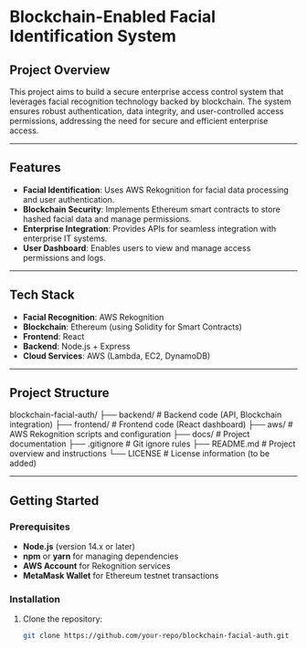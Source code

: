 # Blockchain-Enabled Facial Identification System

## Project Overview
This project aims to build a secure enterprise access control system that leverages facial recognition technology backed by blockchain. The system ensures robust authentication, data integrity, and user-controlled access permissions, addressing the need for secure and efficient enterprise access.

---

## Features
- **Facial Identification**: Uses AWS Rekognition for facial data processing and user authentication.
- **Blockchain Security**: Implements Ethereum smart contracts to store hashed facial data and manage permissions.
- **Enterprise Integration**: Provides APIs for seamless integration with enterprise IT systems.
- **User Dashboard**: Enables users to view and manage access permissions and logs.

---

## Tech Stack
- **Facial Recognition**: AWS Rekognition
- **Blockchain**: Ethereum (using Solidity for Smart Contracts)
- **Frontend**: React
- **Backend**: Node.js + Express
- **Cloud Services**: AWS (Lambda, EC2, DynamoDB)

---

## Project Structure
blockchain-facial-auth/ ├── backend/ # Backend code (API, Blockchain integration) ├── frontend/ # Frontend code (React dashboard) ├── aws/ # AWS Rekognition scripts and configuration ├── docs/ # Project documentation ├── .gitignore # Git ignore rules ├── README.md # Project overview and instructions └── LICENSE # License information (to be added)


---

## Getting Started

### Prerequisites
- **Node.js** (version 14.x or later)
- **npm** or **yarn** for managing dependencies
- **AWS Account** for Rekognition services
- **MetaMask Wallet** for Ethereum testnet transactions

### Installation
1. Clone the repository:
   ```bash
   git clone https://github.com/your-repo/blockchain-facial-auth.git
